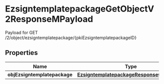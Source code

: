 

# EzsigntemplatepackageGetObjectV2ResponseMPayload

Payload for GET /2/object/ezsigntemplatepackage/{pkiEzsigntemplatepackageID}

## Properties

| Name | Type | Description | Notes |
|------------ | ------------- | ------------- | -------------|
|**objEzsigntemplatepackage** | [**EzsigntemplatepackageResponseCompound**](EzsigntemplatepackageResponseCompound.md) |  |  |



